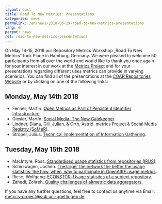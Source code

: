 ```yaml
---
layout: post
title: Road To New Metrics: Presentations
categories: news
permalink: /en/news/2018-05-29-road-to-new-metrics-presentations
lang: en
parent: news
ref: road-to-new-metrics-presentations
---
```

<!-- Start editing content here-->
On May 14-15, 2018 our Repository Metrics Workshop „Road To New Metrics“ took Place in Hamburg, Germany. We were pleased to welcome 50 participants from all over the world and would like to thank you once again for your interest in our work at the [Metrics Project](https://metrics-project.net/index.html) and for your presentations regarding different uses metrics can provide in varying scenarios. You can find all of the presentations at the [COAR Repositories Website](https://www.coar-repositories.org/community/coar-annual-meeting-2018/programme/) or by clicking on one of the following links:

## Monday, May 14th 2018
- Fenner, Martin. [Open Metrics as Part of Persistent Identifier Infrastructure](http://doi.org/10.5281/zenodo.1250026).
- Giesler, Martin. [Social Media: The New Gatekeeper](http://doi.org/10.5281/zenodo.1250028).
- Lindner, Diana, Gill, Julian, & Orth, Astrid. [metrics Project & Social Media Registry (SoMeR)](http://doi.org/10.5281/zenodo.1250032).
- Stropel, Julius. [Technical Implementation of Information Gathering](http://doi.org/10.5281/zenodo.1250034).

## Tuesday, May 15th 2018
- MacIntyre, Ross. [Standardised usage statistics from repositories (IRUS)](http://doi.org/10.5281/zenodo.1250036).
- Schirrwagen, Jochen. [The larger the network the better the usage statistics: the how, when, why to participate in OpenAIRE usage metrics](http://doi.org/10.5281/zenodo.1250038).
- Riese, Wolfgang. [ECONSTOR: Usage statistics of a subject repository](http://doi.org/10.5281/zenodo.1250040).
- Zahedi, Zohreh. [Quality challenges of altmetric data aggregators](http://doi.org/10.5281/zenodo.1250042).

If you have any further questions, feel free to contact us anytime via Email: metrics-project@sub.uni-goettingen.de.
